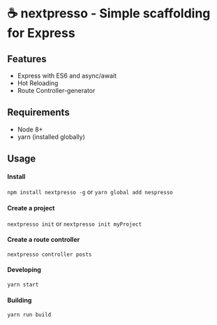 # :coffee: nextpresso - Simple scaffolding for Express

## Features
* Express with ES6 and async/await
* Hot Reloading
* Route Controller-generator


## Requirements
* Node 8+
* yarn (installed globally)

## Usage

#### Install
```npm install nextpresso -g``` or ```yarn global add nespresso```

#### Create a project
```nextpresso init``` or ```nextpresso init myProject```

#### Create a route controller
```nextpresso controller posts```

#### Developing
```yarn start```

#### Building
```yarn run build```